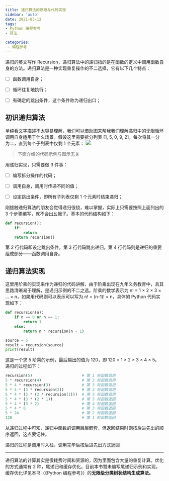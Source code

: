 ```yaml
---
title: 递归算法的原理与代码实现
sidebar: 'auto'
date: 2021-03-12
tags:
- Python 编程参考
- 算法

categories:
 - 编程参考
---
```



递归的英文写作 Recursion，递归算法中的递归指的是在函数的定义中调用函数自身的方法。递归算法是一种实现重复操作的不二选择，它有以下几个特点：


- [ ] 函数调用自身；
- [ ] 循环往复地执行；
- [ ] 有确定的跳出条件，这个条件称为递归出口；



## 初识递归算法


单纯看文字描述不太容易理解，我们可以借助图来帮我我们理解递归中的无限循环调用自身适用于什么场景。假设这里需要拆分列表 [1, 5, 0, 9, 2]，每次将其一分为二，直到每个子列表中仅剩 1 个元素：
![](https://img.weishidong.com/20210312220405.png)
> 下面介绍的代码示例与图示无关



用递归实现，只需要做 3 件事：


- [ ] 编写拆分操作的代码；
- [ ] 调用自身，调用时传递不同的值；
- [ ] 设定跳出条件，即所有子列表仅剩 1 个元素时结束递归；



刚接触递归算法的朋友会觉得递归很绕，难以掌握，实际上只需要按照上面列出的 3 个步骤编写，就不会出幺蛾子。基本的代码结构如下：
```python
def recursion():
    if:
        return
    return recursion()
```
第 2 行代码即设定跳出条件，第 3 行代码跳出递归，第 4 行代码则是递归的重要组成部分——函数调用自身。


## 递归算法实现


这里用阶乘的实现来作为递归的代码讲解，由于阶乘出现在九年义务教育中，且其思路清晰易于理解，是递归示例的不二之选。阶乘的数学表示为 n! = 1 × 2 × 3 × … × n，如果用代码则可以表示可以写为 n! = (n-1)! × n，具体的 Python 代码实现如下：
```python
def recursion(n):
    if n == 0 or n == 1:
        return 1
    else:
        return n * recursion(n - 1)

source = 5
result = recursion(source)
print(result)
```
这是一个求 5 阶乘的示例，最后输出的值为 120，即 120 = 1 × 2 × 3 × 4 × 5。递归的过程如下：
```python
recursion(5)                      # 第 1 轮函数调用
5 * recursion(4)                  # 第 2 轮函数调用
5 * 4 * recursion(3)              # 第 3 轮函数调用
5 * 4 * (3 * recursion(2))        # 第 4 轮函数调用
5 * 4 * (3 * (2 * recursion(1)))  # 第 5 轮函数调用 
5 * 4 * (3 * (2 * 1))             # 第 5 轮函数返回 
5 * 4 * (3 * 2)                   # 第 4 轮函数返回
5 * 4 * 6                         # 第 3 轮函数返回
5 * 24                            # 第 2 轮函数返回
120                               # 第 1 轮函数返回
```
从递归过程中可知，递归中函数的调用层层嵌套，但返回结果时则按后进先出的顺序返回，这点要记住。


递归的过程是调用时入栈，调用完毕后按后进先出方式返回



---

递归算法的计算其实是很耗费时间和资源的，因为里面包含大量的重复计算。优化的方式通常有 2 种，尾递归和缓存优化。目前本书暂未编写尾递归示例和实现，缓存优化详见本书（《Python 编程参考》）的**无限级分类树状结构生成算法。**

<Vssue :title="$title" />
